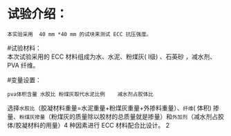 # 试验介绍：
    本实验采用  40 mm *40 mm 的试块来测试 ECC 抗压强度。
    
#试验材料：    
    本次试验采用的 ECC 材料组成为水、水泥、粉煤灰( Ⅰ级) 、石英砂 ，减水剂、PVA 纤维。

#变量设置：

    pva体积含量	水胶比	粉煤灰取代水泥比例    减水剂占胶体比
选择`水胶比`（胶凝材料重量=水泥重量+粉煤灰重量+外掺料重量）、`纤维`( 体积) 掺量、`粉煤灰掺量`（粉煤灰的质量除以胶材的总质量就是掺量）和`外加剂`（减水剂占胶体/胶凝材料的用量）4 种因素进行 ECC 材料配合比设计。
2
		 